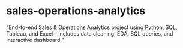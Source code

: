 # sales-operations-analytics
“End-to-end Sales &amp; Operations Analytics project using Python, SQL, Tableau, and Excel – includes data cleaning, EDA, SQL queries, and interactive dashboard.”
